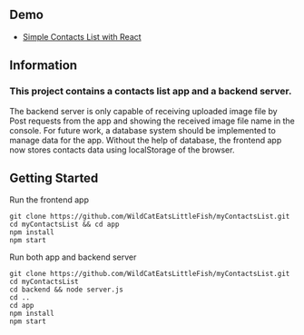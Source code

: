 ## Demo
* [Simple Contacts List with React]( https://wildcateatslittlefish.github.io/myContactsList/)

## Information

### This project contains a contacts list app and a backend server.
The backend server is only capable of receiving uploaded image file by Post requests from the app and showing the received image file name in the console. For future work, a database system should be implemented to manage data for the app.
Without the help of database, the frontend app now stores contacts data using localStorage of the browser.

## Getting Started

Run the frontend app
```
git clone https://github.com/WildCatEatsLittleFish/myContactsList.git
cd myContactsList && cd app
npm install
npm start
```

Run both app and backend server
```
git clone https://github.com/WildCatEatsLittleFish/myContactsList.git
cd myContactsList
cd backend && node server.js
cd ..
cd app
npm install
npm start
```
